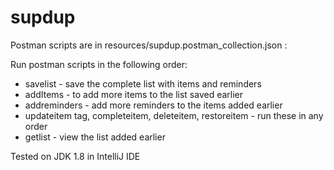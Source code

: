 # supdup


Postman scripts are in resources/supdup.postman_collection.json :

Run postman scripts in the following order:
* savelist - save the complete list with items and reminders
* addItems - to add more items to the list saved earlier
* addreminders - add more reminders to the items added earlier
* updateitem tag, completeitem, deleteitem, restoreitem - run these in any order
* getlist - view the list added earlier

Tested on JDK 1.8 in IntelliJ IDE

